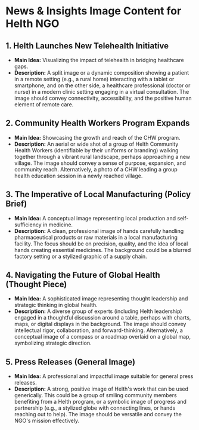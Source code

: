 # News & Insights Image Content for Helth NGO

## 1. Helth Launches New Telehealth Initiative
*   **Main Idea:** Visualizing the impact of telehealth in bridging healthcare gaps.
*   **Description:** A split image or a dynamic composition showing a patient in a remote setting (e.g., a rural home) interacting with a tablet or smartphone, and on the other side, a healthcare professional (doctor or nurse) in a modern clinic setting engaging in a virtual consultation. The image should convey connectivity, accessibility, and the positive human element of remote care.

## 2. Community Health Workers Program Expands
*   **Main Idea:** Showcasing the growth and reach of the CHW program.
*   **Description:** An aerial or wide shot of a group of Helth Community Health Workers (identifiable by their uniforms or branding) walking together through a vibrant rural landscape, perhaps approaching a new village. The image should convey a sense of purpose, expansion, and community reach. Alternatively, a photo of a CHW leading a group health education session in a newly reached village.

## 3. The Imperative of Local Manufacturing (Policy Brief)
*   **Main Idea:** A conceptual image representing local production and self-sufficiency in medicine.
*   **Description:** A clean, professional image of hands carefully handling pharmaceutical products or raw materials in a local manufacturing facility. The focus should be on precision, quality, and the idea of local hands creating essential medicines. The background could be a blurred factory setting or a stylized graphic of a supply chain.

## 4. Navigating the Future of Global Health (Thought Piece)
*   **Main Idea:** A sophisticated image representing thought leadership and strategic thinking in global health.
*   **Description:** A diverse group of experts (including Helth leadership) engaged in a thoughtful discussion around a table, perhaps with charts, maps, or digital displays in the background. The image should convey intellectual rigor, collaboration, and forward-thinking. Alternatively, a conceptual image of a compass or a roadmap overlaid on a global map, symbolizing strategic direction.

## 5. Press Releases (General Image)
*   **Main Idea:** A professional and impactful image suitable for general press releases.
*   **Description:** A strong, positive image of Helth's work that can be used generically. This could be a group of smiling community members benefiting from a Helth program, or a symbolic image of progress and partnership (e.g., a stylized globe with connecting lines, or hands reaching out to help). The image should be versatile and convey the NGO's mission effectively.
